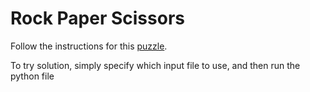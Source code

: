 # Rock Paper Scissors

Follow the instructions for this [puzzle](https://adventofcode.com/2022/day/2).

To try solution, simply specify which input file to use, and then run the python file